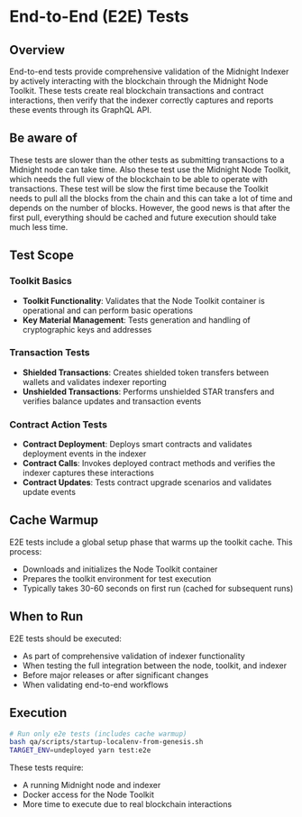 # End-to-End (E2E) Tests

## Overview

End-to-end tests provide comprehensive validation of the Midnight Indexer by actively interacting with the blockchain through the Midnight Node Toolkit. These tests create real blockchain transactions and contract interactions, then verify that the indexer correctly captures and reports these events through its GraphQL API.

## Be aware of
These tests are slower than the other tests as submitting transactions to a Midnight node can take time. Also these test use the Midnight Node Toolkit, which needs the full view of the blockchain to be able to operate with transactions. These test will be slow the first time because the Toolkit needs to pull all the blocks from the chain and this can take a lot of time and depends on the number of blocks. However, the good news is that after the first pull, everything should be cached and future execution should take much less time.

## Test Scope

### Toolkit Basics
- **Toolkit Functionality**: Validates that the Node Toolkit container is operational and can perform basic operations
- **Key Material Management**: Tests generation and handling of cryptographic keys and addresses

### Transaction Tests
- **Shielded Transactions**: Creates shielded token transfers between wallets and validates indexer reporting
- **Unshielded Transactions**: Performs unshielded STAR transfers and verifies balance updates and transaction events

### Contract Action Tests
- **Contract Deployment**: Deploys smart contracts and validates deployment events in the indexer
- **Contract Calls**: Invokes deployed contract methods and verifies the indexer captures these interactions
- **Contract Updates**: Tests contract upgrade scenarios and validates update events

## Cache Warmup

E2E tests include a global setup phase that warms up the toolkit cache. This process:
- Downloads and initializes the Node Toolkit container
- Prepares the toolkit environment for test execution
- Typically takes 30-60 seconds on first run (cached for subsequent runs)

## When to Run

E2E tests should be executed:
- As part of comprehensive validation of indexer functionality
- When testing the full integration between the node, toolkit, and indexer
- Before major releases or after significant changes
- When validating end-to-end workflows

## Execution

```bash
# Run only e2e tests (includes cache warmup)
bash qa/scripts/startup-localenv-from-genesis.sh
TARGET_ENV=undeployed yarn test:e2e
```

These tests require:
- A running Midnight node and indexer
- Docker access for the Node Toolkit
- More time to execute due to real blockchain interactions

